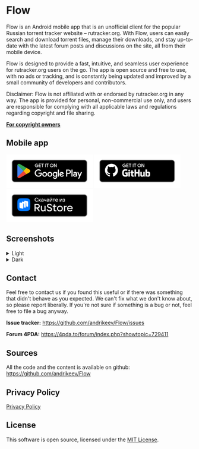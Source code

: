 # Flow

Flow is an Android mobile app that is an unofficial client for the popular
Russian torrent tracker website – rutracker.org. With Flow, users can easily
search and download torrent files, manage their downloads, and stay up-to-date
with the latest forum posts and discussions on the site, all from their mobile
device.

Flow is designed to provide a fast, intuitive, and seamless user experience
for rutracker.org users on the go. The app is open source and free to use,
with no ads or tracking, and is constantly being updated and improved by
a small community of developers and contributors.

Disclaimer: Flow is not affiliated with or endorsed by rutracker.org in any way.
The app is provided for personal, non-commercial use only, and users are
responsible for complying with all applicable laws and regulations regarding
copyright and file sharing.

[**For copyright owners**][1]

## Mobile app

[<img src="badges/google-play-badge.png" alt="Get it on Google Play" height="90">][2]
[<img src="badges/github-badge.png" alt="Get it on GitHub" height="90">][3]
[<img src="badges/rustore-badge.png" alt="Get it on RuStore" height="90">][4]

## Screenshots

<details>
    <summary>Light</summary>

<img src="screenshots/search_history_light.png" alt="Search" width="250">
<img src="screenshots/search_result_screen_light.png" alt="Search" width="250">
<img src="screenshots/forum_light.png" alt="Forum" width="250">
<img src="screenshots/topic_light.png" alt="Topic" width="250">

</details>

<details>
    <summary>Dark</summary>

<img src="screenshots/search_history.png" alt="Search" width="250">
<img src="screenshots/search_result_screen.png" alt="Search" width="250">
<img src="screenshots/forum.png" alt="Forum" width="250">
<img src="screenshots/topic.png" alt="Topic" width="250">

</details>

## Contact

Feel free to contact us if you found this useful or if there was something that
didn't behave as you expected. We can't fix what we don't know about, so please
report liberally. If you're not sure if something is a bug or not, feel free to
file a bug anyway.

**Issue tracker:** <https://github.com/andrikeev/Flow/issues>

**Forum 4PDA:** <https://4pda.to/forum/index.php?showtopic=729411>

## Sources

All the code and the content is available on github: <https://github.com/andrikeev/Flow>

## Privacy Policy

[Privacy Policy][5]

## License

This software is open source, licensed under the [MIT License][6].

[1]: https://flow-app.tech/copyrights.html

[2]: https://play.google.com/store/apps/details?id=me.rutrackersearch.app

[3]: https://github.com/andrikeev/Flow/releases

[4]: https://apps.rustore.ru/app/me.rutrackersearch.app

[5]: https://flow-app.tech/privacy-policy.html

[6]: https://opensource.org/licenses/MIT 
